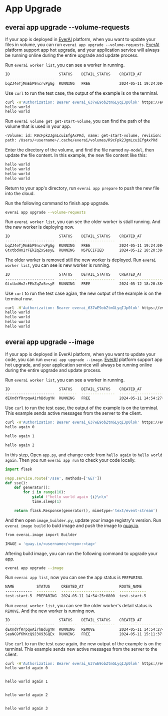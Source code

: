 # App Upgrade
## everai app upgrade --volume-requests
If your app is deployed in [EverAI](https://everai.expvent.com) platform, when you want to update your files in volume, you can run `everai app upgrade --volume-requests`. [EverAI](https://everai.expvent.com) platform support app hot upgrade,  and your application service will always be running online during the entire upgrade and update process.  

Run `everai worker list`, you can see a worker in running.  


```bash
ID                      STATUS    DETAIL_STATUS    CREATED_AT                DELETED_AT
----------------------  --------  ---------------  ------------------------  ------------
bqZJ4eTjMmEbP9ncrvPgGg  RUNNING   FREE             2024-05-11 19:24:08+0800
```
Use `curl` to run the test case, the output of the example is on the terminal.  

```bash
curl -H'Authorization: Bearer everai_637wE9obZtmGLyqIJp0lok' https://everai.expvent.com/api/apps/v1/routes/test-start-4/show-volume
hello world
hello world
```
Run `everai volume get get-start-volume`, you can find the path of the volume that is used in your app.  

```bash
<Volume: id: R9cFpk2JgmLcuiEfgAxPRd, name: get-start-volume, revision: 000001-08a, files: 1, size: 11 B>
path: /Users/<username>/.cache/everai/volumes/R9cFpk2JgmLcuiEfgAxPRd
```
Enter the directory of the volume,  and find the file named `my-model`, then update the file content. In this example, the new file content like this:   

```bash
hello world
hello world
hello world
hello world
```
Return to your app's directory, run `everai app prepare` to push the new file into the cloud.  

Run the following command to finish app upgrade.  

```bash
everai app upgrade --volume-requests
```
Run `everai worker list`, you can see the older worker is stiall running. And the new worker is deploying now.  

```bash
ID                      STATUS    DETAIL_STATUS    CREATED_AT                DELETED_AT
----------------------  --------  ---------------  ------------------------  ------------
bqZJ4eTjMmEbP9ncrvPgGg  RUNNING   FREE             2024-05-11 19:24:08+0800
GtxtbdHn2rFEkZqZxSesyE  RUNNING   NSPECIFIED       2024-05-12 18:20:38+0800
```
The older worker is removed still the new worker is deployed. Run `everai worker list`, you can see is new worker is running.  

```bash
ID                      STATUS    DETAIL_STATUS    CREATED_AT                DELETED_AT
----------------------  --------  ---------------  ------------------------  ------------
GtxtbdHn2rFEkZqZxSesyE  RUNNING   FREE             2024-05-12 18:20:38+0800
```
Use `curl` to run the test case agian, the new output of the example is on the terminal now.  

```bash
curl -H'Authorization: Bearer everai_637wE9obZtmGLyqIJp0lok' https://everai.expvent.com/api/apps/v1/routes/test-start-4/show-volume
hello world
hello world
hello world
hello world
```

## everai app upgrade --image  
If your app is deployed in EverAI platform, when you want to update your code, you can run `everai app upgrade --image`. [EverAI](https://everai.expvent.com) platform support app hot upgrade,  and your application service will always be running online during the entire upgrade and update process.  

Run `everai worker list`, you can see a worker in running.  

```bash
ID                      STATUS    DETAIL_STATUS    CREATED_AT                DELETED_AT
----------------------  --------  ---------------  ------------------------  ------------
dEXndYfRrpqwAirhBdugYN  RUNNING   FREE             2024-05-11 14:54:27+0800
```
Use `curl` to run the test case, the output of the example is on the terminal. This example sends active messages from the server to the client.  

```bash
curl -H'Authorization: Bearer everai_637wE9obZtmGLyqIJp0lok' https://everai.expvent.com/api/apps/v1/routes/test-start-5/sse
hello again 0

hello again 1

hello again 2
```
In this step, Open `app.py`, and change code from `hello again` to `hello world again`. Then you run `everai app run` to check your code locally.  

```python
import flask

@app.service.route('/sse', methods=['GET'])
def sse():
    def generator():
        for i in range(10):
            yield f"hello world again {i}\n\n"
            time.sleep(1)

    return flask.Response(generator(), mimetype='text/event-stream')
```

And then open `image_builder.py`, update your image registry's version. Run `everai image build` to buld image and push the image to [quay.io](https://quay.io/).   

```bash
from everai.image import Builder

IMAGE = 'quay.io/<username>/<repo>:<tag>'
```
Aftering build image, you can run the following command to upgrade your app.  

```bash
everai app upgrade --image
```
Run `everai app list`, now you can see the app status is `PREPARING`. 
```bash
NAME          STATUS     CREATED_AT                ROUTE_NAME
------------  ---------  ------------------------  ------------
test-start-5  PREPARING  2024-05-11 14:54:25+0800  test-start-5
```
Run `everai worker list`, you can see the older worker's detail status is `REMOVE`. And the new worker is running now.  

```bash
ID                      STATUS    DETAIL_STATUS    CREATED_AT                DELETED_AT
----------------------  --------  ---------------  ------------------------  ------------
dEXndYfRrpqwAirhBdugYN  RUNNING   REMOVE           2024-05-11 14:54:27+0800
SeaNG9f6hKcQ9J3X93GQEx  RUNNING   FREE             2024-05-11 15:11:37+0800
```
Use `curl` to run the test case again, the new output of the example is on the terminal. This example sends  new active messages from the server to the client.  

```bash
curl -H'Authorization: Bearer everai_637wE9obZtmGLyqIJp0lok' https://everai.expvent.com.cn:1111/api/apps/v1/routes/test-start-5/sse
hello world again 0


hello world again 1


hello world again 2


hello world again 3
```

